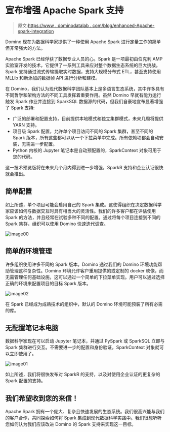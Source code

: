 # 宣布增强 Apache Spark 支持

> 原文:[https://www . dominodatalab . com/blog/enhanced-Apache-spark-integration](https://www.dominodatalab.com/blog/enhanced-apache-spark-integration)

Domino 现在为数据科学家提供了一种使用 Apache Spark 进行定量工作的简单但非常强大的方法。

Apache Spark 已经俘获了数据专业人员的心。Spark 是一项最初由伯克利 AMP 实验室开发的技术，它提供了一系列工具来应对整个数据生态系统的巨大挑战。Spark 支持通过流式传输摄取实时数据，支持大规模分布式 ETL，甚至支持使用 MLLib 和新添加的数据帧 API 进行分析和建模。

在 Domino，我们认为现代数据科学团队基本上是多语言生态系统，其中许多具有不同哲学和架构方法的不同工具发挥着重要作用。虽然 Domino 早就有能力运行触发 Spark 作业并连接到 SparkSQL 数据源的代码，但我们自豪地宣布显著增强了 Spark 支持:

*   广泛的部署和配置支持，目前提供本地模式和独立集群模式，未来几周将提供 YARN 支持。
*   项目级 Spark 配置，允许单个项目访问不同的 Spark 集群，甚至不同的 Spark 版本，所有这些都可以从一个下拉菜单中完成。所有依赖项都会自动安装，无需进一步配置。
*   Python 内核的 Jupyter 笔记本是自动预配置的，SparkContext 对象可用于您的代码。

这一技术预览版将在未来几个月内得到进一步增强，SparkR 支持和企业认证很快就会推出。

## 简单配置

如上所述，单个项目可能会启用自己的 Spark 集成。这使得组织在决定数据科学家应该如何与数据交互时具有相当大的灵活性。我们的许多客户都在评估使用 Spark 的方法，并且经常在试验多种不同的配置。通过将每个项目连接到不同的 Spark 集群，组织可以使用 Domino 快速迭代调查。

![image00](../Images/5876bd00fa72bfebbf59b3400983b003.png)

## 简单的环境管理

许多组织使用许多不同的 Spark 版本。Domino 通过我们的 Domino 环境功能帮助管理这种复杂性。Domino 环境允许客户重用提供的或定制的 docker 映像，而无需管理任何基础设施，这可以通过一个简单的下拉菜单实现。用户可以通过选择正确的环境来配置项目的目标 Spark 版本。

![image02](../Images/6ac0c6a4db7fcf747e7d14a97a778495.png)

在 Spark 已经成为成熟技术的组织中，默认的 Domino 环境可能预装了所有必需的库。

## 无配置笔记本电脑

数据科学家现在可以启动 Jupyter 笔记本，并通过 PySpark 或 SparkSQL 立即与 Spark 集群进行交互。不需要进一步的配置和身份验证，SparkContext 对象就可以立即使用了。

![image01](../Images/f6d30d339f2ba827c3a3b5dad6cf7dec.png)

如上所述，我们将很快发布对 SparkR 的支持，以及对使用企业认证的更复杂的 Spark 配置的支持。

## 我们希望收到您的来信！

Apache Spark 拥有一个庞大、复杂且快速发展的生态系统。我们很高兴能与我们的客户合作，共同探索如何将 Spark 集成到现代数据科学实践中。我们很想听听您如何认为我们应该改进 Domino 的 Spark 支持来实现这一目标。
